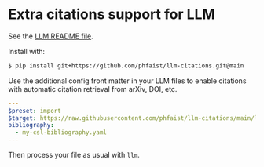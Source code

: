 # Extra citations support for LLM

See the [LLM README file](https://github.com/phfaist/llm/blob/main/README.md).

Install with:
```bash
$ pip install git+https://github.com/phfaist/llm-citations.git@main
```

Use the additional config front matter in your LLM files to enable citations
with automatic citation retrieval from arXiv, DOI, etc.
```yaml
---
$preset: import
$target: https://raw.githubusercontent.com/phfaist/llm-citations/main/llmconfig.yaml
bibliography:
  - my-csl-bibliography.yaml
---
```

Then process your file as usual with `llm`.
